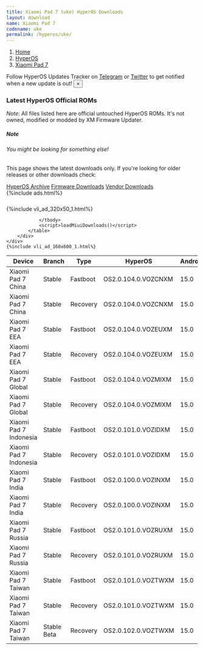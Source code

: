 ```yaml
---
title: Xiaomi Pad 7 (uke) HyperOS Downloads
layout: download
name: Xiaomi Pad 7
codename: uke
permalink: /hyperos/uke/
---
```

<nav aria-label="breadcrumb">
    <ol class="breadcrumb">
        <li class="breadcrumb-item"><a href="/">Home</a></li>
        <li class="breadcrumb-item"><a href="/hyperos/">HyperOS</a></li>
        <li class="breadcrumb-item active" aria-current="page"><a href="/hyperos/uke/">Xiaomi Pad 7</a></li>
    </ol>
</nav>
<div class="alert alert-primary alert-dismissible fade show" role="alert">
    Follow HyperOS Updates Tracker on <a href="https://t.me/MIUIUpdatesTracker" class="alert-link">Telegram</a>
     or <a href="https://twitter.com/MiFwUpdater" class="alert-link">Twitter</a> to get notified when a new update is out!
    <button type="button" class="close" data-dismiss="alert" aria-label="Close">
        <span aria-hidden="true">&times;</span>
    </button>
</div>

### Latest HyperOS Official ROMs
*Note*: All files listed here are official untouched HyperOS ROMs. It's not owned, modified or modded by XM Firmware Updater.
<div class="card">
  <div class="card-body">
    <h5 class="card-title">Note</h5>
    <h6 class="card-subtitle mb-2 text-muted">You might be looking for something else!</h6>
    <p class="card-text">This page shows the latest downloads only.
     If you're looking for older releases or other downloads check:</p>
    <a href="/archive/hyperos/uke/" class="card-link">HyperOS Archive</a>
    <a href="/firmware/uke/" class="card-link">Firmware Downloads</a>
    <a href="/vendor/uke/" class="card-link">Vendor Downloads</a>
  </div>
</div>
{%include ads.html%}
<div class="row justify-content-center">
    <div class="col-10">
        <div class="table-responsive-md" style="margin-top: 25px;">
            {%include vli_ad_320x50_1.html%}
            <table id="miui" class="display dt-responsive nowrap compact table table-striped table-hover table-sm">
                <thead class="thead-dark">
                    <tr>
                        <th data-ref="device">Device</th>
                        <th data-ref="branch">Branch</th>
                        <th data-ref="type">Type</th>
                        <th data-ref="miui">HyperOS</th>
                        <th data-ref="android">Android</th>
                        <th data-ref="size">Size</th>
                        <th data-ref="size">Date</th>
                        <th data-ref="link">Link</th>
                    </tr>
                </thead>
                <tbody>
                <tr><td>Xiaomi Pad 7 China</td><td>Stable</td><td>Fastboot</td><td>OS2.0.104.0.VOZCNXM</td><td>15.0</td><td>9.2 GB</td><td>2025-03-28</td><td><a href="/hyperos/uke/stable/OS2.0.104.0.VOZCNXM/">Download</a></td></tr>
<tr><td>Xiaomi Pad 7 China</td><td>Stable</td><td>Recovery</td><td>OS2.0.104.0.VOZCNXM</td><td>15.0</td><td>8.1 GB</td><td>2025-03-18</td><td><a href="/hyperos/uke/stable/OS2.0.104.0.VOZCNXM/">Download</a></td></tr>
<tr><td>Xiaomi Pad 7 EEA</td><td>Stable</td><td>Fastboot</td><td>OS2.0.104.0.VOZEUXM</td><td>15.0</td><td>7.2 GB</td><td>2025-04-07</td><td><a href="/hyperos/uke/stable/OS2.0.104.0.VOZEUXM/">Download</a></td></tr>
<tr><td>Xiaomi Pad 7 EEA</td><td>Stable</td><td>Recovery</td><td>OS2.0.104.0.VOZEUXM</td><td>15.0</td><td>6.1 GB</td><td>2025-04-01</td><td><a href="/hyperos/uke/stable/OS2.0.104.0.VOZEUXM/">Download</a></td></tr>
<tr><td>Xiaomi Pad 7 Global</td><td>Stable</td><td>Fastboot</td><td>OS2.0.104.0.VOZMIXM</td><td>15.0</td><td>7.3 GB</td><td>2025-04-09</td><td><a href="/hyperos/uke/stable/OS2.0.104.0.VOZMIXM/">Download</a></td></tr>
<tr><td>Xiaomi Pad 7 Global</td><td>Stable</td><td>Recovery</td><td>OS2.0.104.0.VOZMIXM</td><td>15.0</td><td>6.0 GB</td><td>2025-04-01</td><td><a href="/hyperos/uke/stable/OS2.0.104.0.VOZMIXM/">Download</a></td></tr>
<tr><td>Xiaomi Pad 7 Indonesia</td><td>Stable</td><td>Fastboot</td><td>OS2.0.101.0.VOZIDXM</td><td>15.0</td><td>7.1 GB</td><td>2025-04-09</td><td><a href="/hyperos/uke/stable/OS2.0.101.0.VOZIDXM/">Download</a></td></tr>
<tr><td>Xiaomi Pad 7 Indonesia</td><td>Stable</td><td>Recovery</td><td>OS2.0.101.0.VOZIDXM</td><td>15.0</td><td>6.0 GB</td><td>2025-04-01</td><td><a href="/hyperos/uke/stable/OS2.0.101.0.VOZIDXM/">Download</a></td></tr>
<tr><td>Xiaomi Pad 7 India</td><td>Stable</td><td>Fastboot</td><td>OS2.0.100.0.VOZINXM</td><td>15.0</td><td>6.6 GB</td><td>2025-04-11</td><td><a href="/hyperos/uke/stable/OS2.0.100.0.VOZINXM/">Download</a></td></tr>
<tr><td>Xiaomi Pad 7 India</td><td>Stable</td><td>Recovery</td><td>OS2.0.100.0.VOZINXM</td><td>15.0</td><td>5.9 GB</td><td>2025-04-01</td><td><a href="/hyperos/uke/stable/OS2.0.100.0.VOZINXM/">Download</a></td></tr>
<tr><td>Xiaomi Pad 7 Russia</td><td>Stable</td><td>Fastboot</td><td>OS2.0.101.0.VOZRUXM</td><td>15.0</td><td>7.8 GB</td><td>2025-04-09</td><td><a href="/hyperos/uke/stable/OS2.0.101.0.VOZRUXM/">Download</a></td></tr>
<tr><td>Xiaomi Pad 7 Russia</td><td>Stable</td><td>Recovery</td><td>OS2.0.101.0.VOZRUXM</td><td>15.0</td><td>5.9 GB</td><td>2025-04-01</td><td><a href="/hyperos/uke/stable/OS2.0.101.0.VOZRUXM/">Download</a></td></tr>
<tr><td>Xiaomi Pad 7 Taiwan</td><td>Stable</td><td>Fastboot</td><td>OS2.0.101.0.VOZTWXM</td><td>15.0</td><td>7.0 GB</td><td>2025-04-07</td><td><a href="/hyperos/uke/stable/OS2.0.101.0.VOZTWXM/">Download</a></td></tr>
<tr><td>Xiaomi Pad 7 Taiwan</td><td>Stable</td><td>Recovery</td><td>OS2.0.101.0.VOZTWXM</td><td>15.0</td><td>5.9 GB</td><td>2025-04-01</td><td><a href="/hyperos/uke/stable/OS2.0.101.0.VOZTWXM/">Download</a></td></tr>
<tr><td>Xiaomi Pad 7 Taiwan</td><td>Stable Beta</td><td>Recovery</td><td>OS2.0.102.0.VOZTWXM</td><td>15.0</td><td>5.9 GB</td><td>2025-04-23</td><td><a href="/hyperos/uke/stable beta/OS2.0.102.0.VOZTWXM/">Download</a></td></tr>

                </tbody>
                <script>loadMiuiDownloads()</script>
            </table>
        </div>
    </div>
    {%include vli_ad_160x600_1.html%}
</div>
